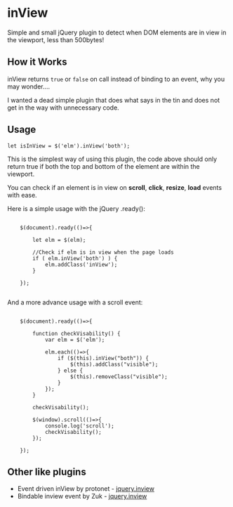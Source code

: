 # inView

Simple and small jQuery plugin to detect when DOM elements are in view in the viewport, less than 500bytes!

## How it Works
inView returns `true` or `false` on call instead of binding to an event, why you may wonder....

I wanted a dead simple plugin that does what says in the tin and does not get in the way with unnecessary code.

## Usage

```(javascript)
let isInView = $('elm').inView('both');
```

This is the simplest way of using this plugin, the code above should only return true if both the top and bottom of the element are within the viewport.

You can check if an element is in view on __scroll__, __click__, __resize__, __load__ events with ease.

Here is a simple usage with the jQuery .ready():

```(javascript)

	$(document).ready(()=>{

		let elm = $(elm);

		//Check if elm is in view when the page loads
		if ( elm.inView('both') ) {
			elm.addClass('inView');
		}

	});


```

And a more advance usage with a scroll event:

```(javascript)

	$(document).ready(()=>{

		function checkVisability() {
			var elm = $('elm');

			elm.each(()=>{
				if ($(this).inView("both")) {
					$(this).addClass("visible");
				} else {
					$(this).removeClass("visible");
				}
			});
		}

		checkVisability();

		$(window).scroll(()=>{
			console.log('scroll');
			checkVisability();
		});

	});

```

## Other like plugins

- Event driven inView by protonet - [jquery.inview](https://github.com/protonet/jquery.inview)
- Bindable inview event by Zuk - [jquery.inview](https://github.com/zuk/jquery.inview/)
